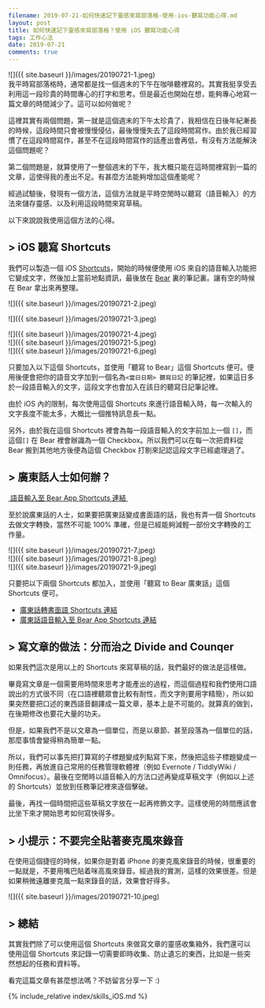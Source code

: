 ```yaml
---
filename: 2019-07-21-如何快速記下靈感來寫部落格-使用-ios-聽寫功能心得.md
layout: post
title: 如何快速記下靈感來寫部落格？使用 iOS 聽寫功能心得
tags: 工作心法
date: 2019-07-21
comments: true
---
```


![]({{ site.baseurl }}/images/20190721-1.jpeg)  
我平時寫部落格時，通常都是找一個週末的下午在咖啡聽裡寫的。其實我挺享受去利用這一段珍貴的時間專心的打字和思考。但是最近也開始在想，能夠專心地寫一篇文章的時間減少了。這可以如何做呢？

這裡其實有兩個問題，第一就是這個週末的下午太珍貴了，我相信在日後年紀漸長的時候，這段時間只會被慢慢侵佔，最後慢慢失去了這段時間寫作。由於我已經習慣了在這段時間寫作，甚至不在這段時間寫作的話產出會再低，有沒有方法能解決這個問題呢？

第二個問題是，就算使用了一整個週末的下午，我大概只能在這時間裡寫到一篇的文章，這使得我的產出不足。有甚麼方法能夠增加這個產能呢？

經過試驗後，發現有一個方法，這個方法就是平時空閒時以聽寫（語音輸入）的方法來儲存靈感、以及利用這段時間來寫草稿。

以下來說說我使用這個方法的心得。

## > iOS 聽寫 Shortcuts

我們可以製造一個 iOS [Shortcuts](https://apps.apple.com/hk/app/shortcuts/id915249334?l=en)，開始的時候便使用 iOS 來自的語音輸入功能把它變成文字，然後加上當前地點資訊，最後放在 [Bear](https://apps.apple.com/hk/app/bear/id1016366447?l=en) 裏的筆記裏。讓有空的時候在 Bear 拿出來再整理。

![]({{ site.baseurl }}/images/20190721-2.jpeg)

![]({{ site.baseurl }}/images/20190721-3.jpeg)

![]({{ site.baseurl }}/images/20190721-4.jpeg)  
![]({{ site.baseurl }}/images/20190721-5.jpeg)  
![]({{ site.baseurl }}/images/20190721-6.jpeg)  

只要加入以下這個 Shortcuts，並使用「聽寫 to Bear」這個 Shortcuts 便可。便用後便會把你的語音文字加到一個名為`<當日日期> 聽寫日記` 的筆記裡，如果這日多於一段語音輸入的文字，這段文字也會加入在該日的聽寫日記筆記裡。

由於 iOS 內的限制，每次使用這個 Shortcuts 來進行語音輸入時，每一次輸入的文字長度不能太多，大概比一個推特訊息長一點。

另外，由於我在這個 Shortcuts 裡會為每一段語音輸入的文字前加上一個 `[]`，而這個`[]`
在 Bear 裡會辦識為一個 Checkbox。所以我們可以在每一次把資料從 Bear 搬到其他地方後便為這個 Checkbox 打剔來記認這段文字已經處理過了。

## > 廣東話人士如何辦？

[ 語音輸入至 Bear App Shortcuts 連結 ](https://www.icloud.com/shortcuts/cee07db7a2c7480e8fadbcb497c6befd)

至於說廣東話的人士，如果要把廣東話變成書面語的話，我也有弄一個 Shortcuts 去做文字轉換，當然不可能 100% 準確，但是已經能夠減輕一部份文字轉換的工作量。

![]({{ site.baseurl }}/images/20190721-7.jpeg)  
![]({{ site.baseurl }}/images/20190721-8.jpeg)  
![]({{ site.baseurl }}/images/20190721-9.jpeg)  

只要把以下兩個 Shortcuts 都加入，並使用「聽寫 to Bear 廣東話」這個 Shortcuts 便可。

* [廣東話轉書面語 Shortcuts 連結](https://www.icloud.com/shortcuts/d1129b7ddf0b46cfb4929233b617f1db)
* [廣東話語音輸入至 Bear App Shortcuts 連結](https://www.icloud.com/shortcuts/e968f9e0425646689e164e15a3d92a09)


## > 寫文章的做法：分而治之 Divide and Counqer

如果我們這次是用以上的 Shortcuts 來寫草稿的話，我們最好的做法是這樣做。

畢竟寫文章是一個需要用時間來思考才能產出的過程，而這個過程和我們使用口語說出的方式很不同（在口語裡聽眾會比較有耐性，而文字則要用字精簡），所以如果突然要把口述的東西語音翻譯成一篇文章，基本上是不可能的。就算真的做到，在後期修改也要花大量的功夫。

但是，如果我們不是以文章為一個單位，而是以章節、甚至段落為一個單位的話，那麼事情會變得稍為簡單一點。

所以，我們可以事先把打算寫的子標題變成列點寫下來，然後把這些子標題變成一則任務，再放進自己常用的任務管理軟體裡（例如 Evernote / TiddlyWiki / Omnifocus）。最後在空閒時以語音輸入的方法口述再變成草稿文字（例如以上述的 Shortcuts）並放到任務筆記裡來逐個擊破。

最後，再找一個時間把這些草稿文字放在一起再修飾文字。這樣使用的時間應該會比坐下來才開始思考如何寫快得多。

## > 小提示：不要完全貼著麥克風來錄音  

在使用這個捷徑的時候，如果你是對着 iPhone 的麥克風來錄音的時候，很重要的一點就是，不要用嘴巴貼着咪高風來錄音。經過我的實測，這樣的效果很差。但是如果稍微遠離麥克風一點來錄音的話，效果會好得多。

![]({{ site.baseurl }}/images/20190721-10.jpeg)

## > 總結

其實我們除了可以使用這個 Shortcuts 來做寫文章的靈感收集箱外，我們還可以使用這個 Shortcuts 來記錄一切需要即時收集、防止遺忘的東西，比如是一些突然想起的任務和資料等。

看完這篇文章有甚麼想法嗎？不妨留言分享一下 :)

{% include_relative index/skills_iOS.md %}
